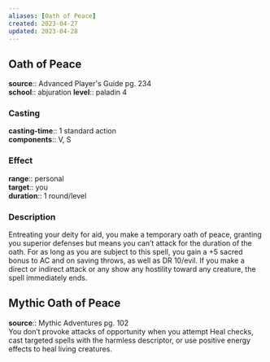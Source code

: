 ```yaml
---
aliases: [Oath of Peace]
created: 2023-04-27
updated: 2023-04-28
---
```


## Oath of Peace

**source**:: Advanced Player's Guide pg. 234  
**school**:: abjuration
**level**:: paladin 4

### Casting

**casting-time**:: 1 standard action  
**components**:: V, S

### Effect

**range**:: personal  
**target**:: you  
**duration**:: 1 round/level

### Description

Entreating your deity for aid, you make a temporary oath of peace, granting you superior defenses but means you can’t attack for the duration of the oath. For as long as you are subject to this spell, you gain a +5 sacred bonus to AC and on saving throws, as well as DR 10/evil. If you make a direct or indirect attack or any show any hostility toward any creature, the spell immediately ends.

## Mythic Oath of Peace

**source**:: Mythic Adventures pg. 102  
You don’t provoke attacks of opportunity when you attempt Heal checks, cast targeted spells with the harmless descriptor, or use positive energy effects to heal living creatures.
